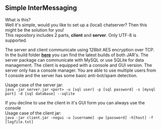 ## Simple InterMessaging

What is this?  
Well it's simple, would you like to set up a (local) chatserver? Then this might be the solution for you!  
This repository includes 2 parts, **client** and **server**. Only UTF-8 is supported. 

The server and client communicate using 128bit AES encryption over TCP. 
In the build folder [**here**](https://goo.gl/3dkJrK) you can find the latest builds of both JAR's. 
The server package can communicate with MySQL or use SQLite for data management.
The client is equipped with a console and GUI version. The server only has a console manager. 
You are able to use multiple users from 1 console and the server has some basic anti-bot/spam detection. 

Usage case of the server jar:  
`java -jar server.jar <port> -u [sql user] -p [sql password] -s [mysql port] -d [sql database] --sqlite`  

If you decline to use the client in it's GUI form you can always use the console  
Usage case of the client jar:  
`java -jar client.jar -nogui -u [username] -pw [password] -h[host] -f [logfile.txt]`